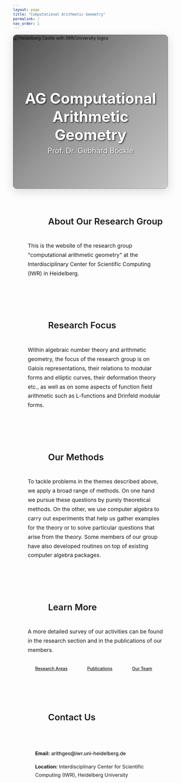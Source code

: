 ```yaml
---
layout: page
title: "Computational Arithmetic Geometry"
permalink: /
nav_order: 1
---
```


<div class="hero-header mb-5">
  <img src="{{ '/assets/img/Design ohne Titel.png' | relative_url }}" alt="Heidelberg Castle with IWR/University logos" class="hero-image">
  <div class="hero-overlay">
    <div class="hero-content">
      <h1 class="hero-title">AG Computational Arithmetic Geometry</h1>
      <p class="hero-subtitle">Prof. Dr. Gebhard Böckle</p>
    </div>
  </div>
</div>

<style>
.hero-header {
  position: relative;
  width: 100%;
  height: 500px; /* smaller height */
  overflow: hidden;
  border-radius: 12px;
  box-shadow: 0 8px 32px rgba(0,0,0,0.15);
  margin-bottom: 3rem;
}

.hero-image {
  width: 100%;
  height: 100%;
  object-fit: cover; /* fill width, crop bottom */
  object-position: 50% 0%; /* focus the top area (show logos) */
  background: transparent;
}

.hero-overlay {
  position: absolute;
  top: 0;
  left: 0;
  right: 0;
  bottom: 0;
  background: linear-gradient(135deg, rgba(0,0,0,0.7) 0%, rgba(0,0,0,0.4) 50%, rgba(0,0,0,0.2) 100%);
  display: flex;
  align-items: center;
  justify-content: center;
}

.hero-content {
  text-align: center;
  color: white;
  padding: 2rem;
}

/* Ensure hero text stays white even with global heading overrides */
.hero-title,
.hero-subtitle {
  color: var(--white) !important;
}

.hero-title {
  font-size: 3rem;
  font-weight: 700;
  margin-bottom: 0.5rem;
  text-shadow: 2px 2px 4px rgba(0,0,0,0.8);
}

.hero-subtitle {
  font-size: 1.5rem;
  font-weight: 400;
  margin: 0;
  text-shadow: 1px 1px 2px rgba(0,0,0,0.8);
}

@media (max-width: 768px) {
  .hero-header {
    height: 360px; /* smaller on mobile too */
  }
  
  .hero-title {
    font-size: 2rem;
  }
  
  .hero-subtitle {
    font-size: 1.2rem;
  }
}

/* Content Sections Styles */
.content-sections {
  width: 100%;
  margin: 0;
  padding-left: 1rem;
  padding-right: 1rem;
}

.content-section {
  margin-bottom: 3rem;
  padding: 2rem;
  background: var(--bg-primary);
  border-radius: var(--radius-lg);
  border: 1px solid var(--border-color);
  box-shadow: var(--shadow-sm);
  transition: all var(--transition-base);
}

.content-section:hover {
  box-shadow: var(--shadow-md);
  transform: translateY(-2px);
}

.section-header {
  display: flex;
  align-items: center;
  gap: 1rem;
  margin-bottom: 1.5rem;
  padding-bottom: 1rem;
  border-bottom: 2px solid var(--primary);
}

.section-icon {
  width: 50px;
  height: 50px;
  background: linear-gradient(135deg, var(--primary) 0%, var(--heidelberg-red) 100%);
  color: var(--primary-text);
  border-radius: 50%;
  display: flex;
  align-items: center;
  justify-content: center;
  font-size: 1.25rem;
  box-shadow: var(--shadow-sm);
}

.section-header h3 {
  color: var(--text-primary);
  font-size: 1.8rem;
  font-weight: 600;
  margin: 0;
}

.content-section p {
  color: var(--text-secondary);
  font-size: 1.1rem;
  line-height: 1.7;
  margin-bottom: 1rem;
}

.cta-buttons {
  display: flex;
  gap: 1rem;
  flex-wrap: wrap;
  margin-top: 1.5rem;
}

.cta-buttons .btn {
  padding: 0.75rem 1.5rem;
  font-weight: 500;
  border-radius: var(--radius-md);
  transition: all var(--transition-base);
}

.cta-buttons .btn:hover {
  transform: translateY(-2px);
  box-shadow: var(--shadow-md);
}

.contact-section {
  background: linear-gradient(135deg, var(--bg-primary) 0%, var(--bg-secondary) 100%);
  border: 2px solid var(--primary);
}

.contact-info {
  background: var(--bg-secondary);
  padding: 1.5rem;
  border-radius: var(--radius-md);
  border: 1px solid var(--border-color);
}

.contact-info p {
  margin-bottom: 0.5rem;
  font-size: 1rem;
}

.contact-info a {
  color: var(--primary);
  text-decoration: none;
  font-weight: 500;
}

.contact-info a:hover {
  text-decoration: underline;
}

/* Responsive adjustments for content sections */
@media (max-width: 768px) {
  .content-section {
    padding: 1.5rem;
  }
  
  .section-header {
    flex-direction: column;
    text-align: center;
    gap: 0.5rem;
  }
  
  .section-icon {
    width: 40px;
    height: 40px;
    font-size: 1rem;
  }
  
  .section-header h3 {
    font-size: 1.5rem;
  }
  
  .cta-buttons {
    flex-direction: column;
  }
  
  .cta-buttons .btn {
    width: 100%;
    text-align: center;
  }
}

@media (max-width: 480px) {
  .content-section {
    padding: 1rem;
  }
  
  .contact-info {
    padding: 1rem;
  }
}
</style>



<div class="content-sections">
  <div class="content-section">
    <div class="section-header">
      <div class="section-icon">
        <i class="fas fa-university" aria-hidden="true"></i>
      </div>
      <h3>About Our Research Group</h3>
    </div>
    <p>This is the website of the research group "computational arithmetic geometry" at the Interdisciplinary Center for Scientific Computing (IWR) in Heidelberg.</p>
  </div>

  <div class="content-section">
    <div class="section-header">
      <div class="section-icon">
        <i class="fas fa-microscope" aria-hidden="true"></i>
      </div>
      <h3>Research Focus</h3>
    </div>
    <p>Within algebraic number theory and arithmetic geometry, the focus of the research group is on Galois representations, their relations to modular forms and elliptic curves, their deformation theory etc., as well as on some aspects of function field arithmetic such as L-functions and Drinfeld modular forms.</p>
  </div>

  <div class="content-section">
    <div class="section-header">
      <div class="section-icon">
        <i class="fas fa-cogs" aria-hidden="true"></i>
      </div>
      <h3>Our Methods</h3>
    </div>
    <p>To tackle problems in the themes described above, we apply a broad range of methods. On one hand we pursue these questions by purely theoretical methods. On the other, we use computer algebra to carry out experiments that help us gather examples for the theory or to solve particular questions that arise from the theory. Some members of our group have also developed routines on top of existing computer algebra packages.</p>
  </div>

  <div class="content-section">
    <div class="section-header">
      <div class="section-icon">
        <i class="fas fa-book" aria-hidden="true"></i>
      </div>
      <h3>Learn More</h3>
    </div>
    <p>A more detailed survey of our activities can be found in the research section and in the publications of our members.</p>
    <div class="cta-buttons">
      <a href="{{ '/research/' | relative_url }}" class="btn btn-outline-primary">
        <i class="fas fa-search me-2" aria-hidden="true"></i>Research Areas
      </a>
      <a href="{{ '/publications/' | relative_url }}" class="btn btn-outline-primary">
        <i class="fas fa-file-alt me-2" aria-hidden="true"></i>Publications
      </a>
      <a href="{{ '/members/' | relative_url }}" class="btn btn-outline-primary">
        <i class="fas fa-users me-2" aria-hidden="true"></i>Our Team
      </a>
    </div>
  </div>

  <div class="content-section contact-section">
    <div class="section-header">
      <div class="section-icon">
        <i class="fas fa-envelope" aria-hidden="true"></i>
      </div>
      <h3>Contact Us</h3>
    </div>
    <div class="contact-info">
      <p><strong>Email:</strong> <a href="mailto:arithgeo@iwr.uni-heidelberg.de">arithgeo@iwr.uni-heidelberg.de</a></p>
      <p><strong>Location:</strong> Interdisciplinary Center for Scientific Computing (IWR), Heidelberg University</p>
    </div>
  </div>
</div>
